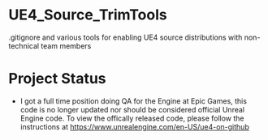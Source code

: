 # UE4_Source_TrimTools
.gitignore and various tools for enabling UE4 source distributions with non-technical team members

# Project Status
- I got a full time position doing QA for the Engine at Epic Games, this code is no longer updated nor should be considered official Unreal Engine code. To view the offically released code, please follow the instructions at https://www.unrealengine.com/en-US/ue4-on-github
